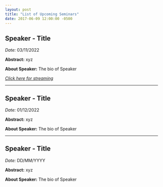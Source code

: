 ```yaml
---
layout: post
title: "List of Upcoming Seminars"
date: 2017-06-09 12:00:00 -0500
---
```



Speaker - Title
--
*Date:* 03/11/2022

**Abstract:**
xyz

**About Speaker:**
The bio of Speaker

<a href="https://www.youtube.com/watch?v=xko5jLTjLb0&ab_channel=ComNetsBremen" target="_blank">*Click here for streaming*</a>

---

Speaker - Title
--
*Date:* 01/12/2022

**Abstract:**
xyz

**About Speaker:**
The bio of Speaker

---

Speaker - Title
--
*Date:* DD/MM/YYYY

**Abstract:**
xyz

**About Speaker:**
The bio of Speaker

<!-- - 03/11/22: Talk 3
- 01/12/22: Talk 4
- 05/01/23: Talk 5
- 02/02/23: Talk 6
- 02/03/23: Talk 7 -->
